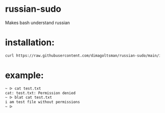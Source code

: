 # russian-sudo
Makes bash understand russian

# installation:

```bash
curl https://raw.githubusercontent.com/dimagoltsman/russian-sudo/main/install | bash
```

# example:
```bash
~ ᐅ cat test.txt 
cat: test.txt: Permission denied
~ ᐅ blat cat test.txt 
i am test file without permissions
~ ᐅ 

```
